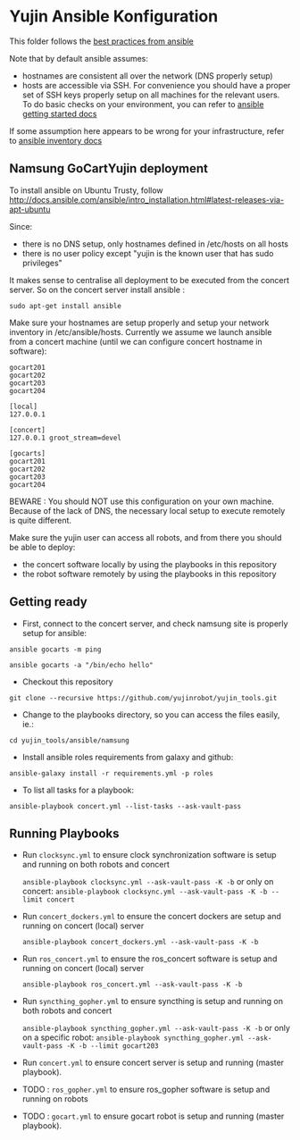 Yujin Ansible Konfiguration
===========================

This folder follows the [best practices from ansible](http://docs.ansible.com/ansible/playbooks_best_practices.html)

Note that by default ansible assumes:

- hostnames are consistent all over the network (DNS properly setup)
- hosts are accessible via SSH. For convenience you should have a proper set of SSH keys properly setup on all machines for the relevant users.
To do basic checks on your environment, you can refer to [ansible getting started docs](http://docs.ansible.com/ansible/intro_getting_started.html)

If some assumption here appears to be wrong for your infrastructure, refer to [ansible inventory docs](http://docs.ansible.com/ansible/intro_inventory.html#list-of-behavioral-inventory-parameters)

Namsung GoCartYujin deployment
------------------------------

To install ansible on Ubuntu Trusty, follow http://docs.ansible.com/ansible/intro_installation.html#latest-releases-via-apt-ubuntu

Since:

- there is no DNS setup, only hostnames defined in /etc/hosts on all hosts
- there is no user policy except "yujin is the known user that has sudo privileges"

It makes sense to centralise all deployment to be executed from the concert server.
So on the concert server install ansible : 

    sudo apt-get install ansible

Make sure your hostnames are setup properly and setup your network inventory in /etc/ansible/hosts.
Currently we assume we launch ansible from a concert machine (until we can configure concert hostname in software):

    gocart201
    gocart202
    gocart203
    gocart204

    [local]
    127.0.0.1
    
    [concert]
    127.0.0.1 groot_stream=devel
    
    [gocarts]
    gocart201
    gocart202
    gocart203
    gocart204
    
BEWARE : You should NOT use this configuration on your own machine.
Because of the lack of DNS, the necessary local setup to execute remotely is quite different.

Make sure the yujin user can access all robots, and from there you should be able to deploy:

 - the concert software locally by using the playbooks in this repository
 - the robot software remotely by using the playbooks in this repository

Getting ready
-------------

 * First, connect to the concert server, and check namsung site is properly setup for ansible:

`ansible gocarts -m ping`

`ansible gocarts -a "/bin/echo hello"`

 * Checkout this repository

`git clone --recursive https://github.com/yujinrobot/yujin_tools.git`
 
 * Change to the playbooks directory, so you can access the files easily, ie.:

`cd yujin_tools/ansible/namsung`

 * Install ansible roles requirements from galaxy and github:

`ansible-galaxy install -r requirements.yml -p roles`

 * To list all tasks for a playbook:

`ansible-playbook concert.yml --list-tasks --ask-vault-pass`

Running Playbooks
-----------------

* Run `clocksync.yml` to ensure clock synchronization software is setup and running on both robots and concert

    `ansible-playbook clocksync.yml --ask-vault-pass -K -b`
     or only on concert:
    `ansible-playbook clocksync.yml --ask-vault-pass -K -b --limit concert`

* Run `concert_dockers.yml` to ensure the concert dockers are setup and running on concert (local) server
    
    `ansible-playbook concert_dockers.yml --ask-vault-pass -K -b`

* Run `ros_concert.yml` to ensure the ros_concert software is setup and running on concert (local) server

    `ansible-playbook ros_concert.yml --ask-vault-pass -K -b`
    
* Run `syncthing_gopher.yml` to ensure syncthing is setup and running on both robots and concert

    `ansible-playbook syncthing_gopher.yml --ask-vault-pass -K -b`
     or only on a specific robot:
    `ansible-playbook syncthing_gopher.yml --ask-vault-pass -K -b --limit gocart203`
    
* Run `concert.yml` to ensure concert server is setup and running (master playbook). 
* TODO : `ros_gopher.yml` to ensure ros_gopher software is setup and running on robots
* TODO : `gocart.yml` to ensure gocart robot is setup and running (master playbook).

 
  
